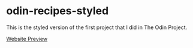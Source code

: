 # odin-recipes-styled

This is the styled version of the first project that I did in The Odin Project.

[Website Preview](https://nevz9.github.io/odin-recipes-styled/)
